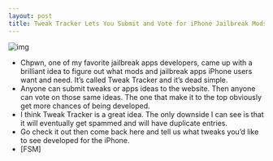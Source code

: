 ```yaml
---
layout: post
title: Tweak Tracker Lets You Submit and Vote for iPhone Jailbreak Mods
---
```

![img](http://media.idownloadblog.com/wp-content/uploads/2010/09/TweakTracker.jpg)
* Chpwn, one of my favorite jailbreak apps developers, came up with a brilliant idea to figure out what mods and jailbreak apps iPhone users want and need. It’s called Tweak Tracker and it’s dead simple.
* Anyone can submit tweaks or apps ideas to the website. Then anyone can vote on those same ideas. The one that make it to the top obviously get more chances of being developed.
* I think Tweak Tracker is a great idea. The only downside I can see is that it will eventually get spammed and will have duplicate entries.
* Go check it out then come back here and tell us what tweaks you’d like to see developed for the iPhone.
* [FSM]

